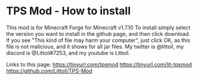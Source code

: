 # TPS Mod - How to install
This mod is for Minecraft Forge for Minecraft v1.7.10
To install simply select the version you want to install in the github page, and then click download.
If you see "This kind of file may harm your computer", just click OK, as this file is not malicious, and it shows for all jar files.
My twitter is @littoil, my discord is @Littoil#7253, and my youtube is Littoil.

Links to this page:
https://tinyurl.com/tpsmod
https://tinyurl.com/lit-tpsmod
https://github.com/Littoil/TPS-Mod
